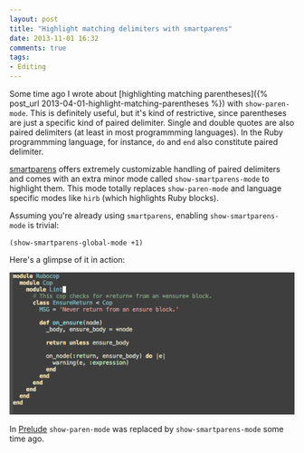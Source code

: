 ```yaml
---
layout: post
title: "Highlight matching delimiters with smartparens"
date: 2013-11-01 16:32
comments: true
tags:
- Editing
---
```


Some time ago I wrote about
[highlighting matching parentheses]({% post_url 2013-04-01-highlight-matching-parentheses %})
with `show-paren-mode`. This is definitely useful, but it's kind of
restrictive, since parentheses are just a specific kind of paired
delimiter. Single and double quotes are also paired delimiters (at
least in most programmming languages). In the Ruby programmming
language, for instance, `do` and `end` also constitute paired
delimiter.

[smartparens](https://github.com/Fuco1/smartparens) offers
extremely customizable handling of paired delimiters and comes with an
extra minor mode called `show-smartparens-mode` to highlight
them. This mode totally replaces `show-paren-mode` and language
specific modes like `hirb` (which highlights Ruby blocks).

Assuming you're already using `smartparens`, enabling `show-smartparens-mode` is trivial:

``` elisp
(show-smartparens-global-mode +1)
```

Here's a glimpse of it in action:

![show-smartparens-mode](/assets/images/show-smartparens-mode.gif)

In [Prelude](https://github.com/bbatsov/prelude) `show-paren-mode` was
replaced by `show-smartparens-mode` some time ago.
